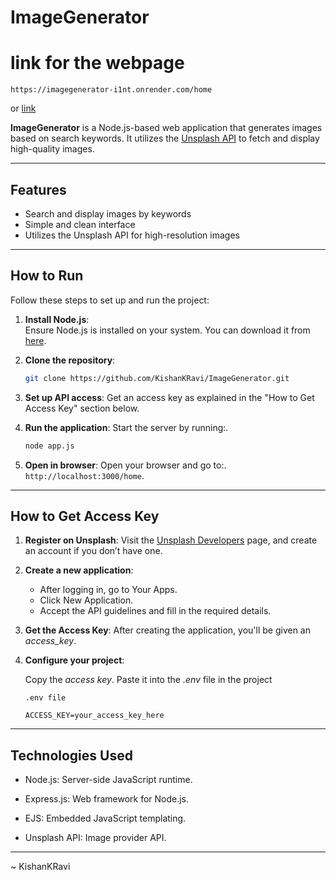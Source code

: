 # ImageGenerator

# link for the webpage
```
https://imagegenerator-i1nt.onrender.com/home  
```
or [link](https://imagegenerator-i1nt.onrender.com/home)

**ImageGenerator** is a Node.js-based web application that generates images based on search keywords. It utilizes the [Unsplash API](https://unsplash.com/developers) to fetch and display high-quality images.

---

## Features
- Search and display images by keywords
- Simple and clean interface
- Utilizes the Unsplash API for high-resolution images

---

## How to Run

Follow these steps to set up and run the project:

1. **Install Node.js**:  
   Ensure Node.js is installed on your system. You can download it from [here](https://nodejs.org/).

2. **Clone the repository**:  
   ```bash
   git clone https://github.com/KishanKRavi/ImageGenerator.git
   ```

3. **Set up API access**:
   Get an access key as explained in the "How to Get Access Key" section below.
4. **Run the application**:
   Start the server by running:.
   ```bash
   node app.js
   ```
5. **Open in browser**:
   Open your browser and go to:.
   ``` http://localhost:3000/home ```.
____
## How to Get Access Key
1. **Register on Unsplash**:
   Visit the [Unsplash Developers](https://unsplash.com/developers) page, and create an account if you don’t have one.
   
2. **Create a new application**:
   - After logging in, go to Your Apps.
   - Click New Application.
   - Accept the API guidelines and fill in the required details.
   
3. **Get the Access Key**:
   After creating the application, you'll be given an *access_key*.
   
4. **Configure your project**:

   Copy the  *access key*.
   Paste it into the *.env* file in the project 
   ```
   .env file
   
   ACCESS_KEY=your_access_key_here
   ```

____
## Technologies Used
   - Node.js: Server-side JavaScript runtime.
   
   - Express.js: Web framework for Node.js.
   
   - EJS: Embedded JavaScript templating.
   - Unsplash API: Image provider API.


------------------------------------------------------------------
   ~ KishanKRavi




